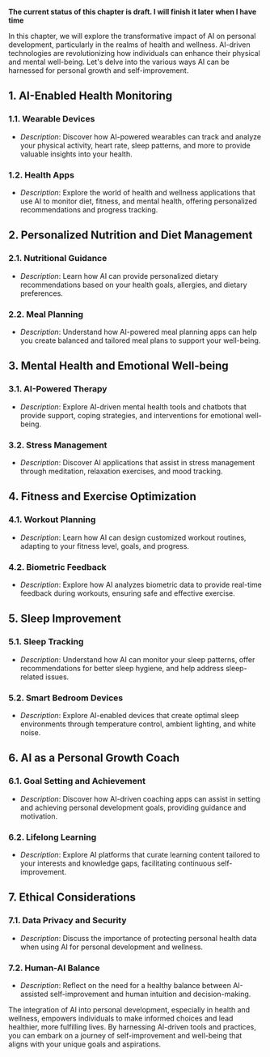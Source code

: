 **The current status of this chapter is draft. I will finish it later when I have time**

In this chapter, we will explore the transformative impact of AI on personal development, particularly in the realms of health and wellness. AI-driven technologies are revolutionizing how individuals can enhance their physical and mental well-being. Let's delve into the various ways AI can be harnessed for personal growth and self-improvement.

**1. AI-Enabled Health Monitoring**
-----------------------------------

### 1.1. **Wearable Devices**

* *Description*: Discover how AI-powered wearables can track and analyze your physical activity, heart rate, sleep patterns, and more to provide valuable insights into your health.

### 1.2. **Health Apps**

* *Description*: Explore the world of health and wellness applications that use AI to monitor diet, fitness, and mental health, offering personalized recommendations and progress tracking.

**2. Personalized Nutrition and Diet Management**
-------------------------------------------------

### 2.1. **Nutritional Guidance**

* *Description*: Learn how AI can provide personalized dietary recommendations based on your health goals, allergies, and dietary preferences.

### 2.2. **Meal Planning**

* *Description*: Understand how AI-powered meal planning apps can help you create balanced and tailored meal plans to support your well-being.

**3. Mental Health and Emotional Well-being**
---------------------------------------------

### 3.1. **AI-Powered Therapy**

* *Description*: Explore AI-driven mental health tools and chatbots that provide support, coping strategies, and interventions for emotional well-being.

### 3.2. **Stress Management**

* *Description*: Discover AI applications that assist in stress management through meditation, relaxation exercises, and mood tracking.

**4. Fitness and Exercise Optimization**
----------------------------------------

### 4.1. **Workout Planning**

* *Description*: Learn how AI can design customized workout routines, adapting to your fitness level, goals, and progress.

### 4.2. **Biometric Feedback**

* *Description*: Explore how AI analyzes biometric data to provide real-time feedback during workouts, ensuring safe and effective exercise.

**5. Sleep Improvement**
------------------------

### 5.1. **Sleep Tracking**

* *Description*: Understand how AI can monitor your sleep patterns, offer recommendations for better sleep hygiene, and help address sleep-related issues.

### 5.2. **Smart Bedroom Devices**

* *Description*: Explore AI-enabled devices that create optimal sleep environments through temperature control, ambient lighting, and white noise.

**6. AI as a Personal Growth Coach**
------------------------------------

### 6.1. **Goal Setting and Achievement**

* *Description*: Discover how AI-driven coaching apps can assist in setting and achieving personal development goals, providing guidance and motivation.

### 6.2. **Lifelong Learning**

* *Description*: Explore AI platforms that curate learning content tailored to your interests and knowledge gaps, facilitating continuous self-improvement.

**7. Ethical Considerations**
-----------------------------

### 7.1. **Data Privacy and Security**

* *Description*: Discuss the importance of protecting personal health data when using AI for personal development and wellness.

### 7.2. **Human-AI Balance**

* *Description*: Reflect on the need for a healthy balance between AI-assisted self-improvement and human intuition and decision-making.

The integration of AI into personal development, especially in health and wellness, empowers individuals to make informed choices and lead healthier, more fulfilling lives. By harnessing AI-driven tools and practices, you can embark on a journey of self-improvement and well-being that aligns with your unique goals and aspirations.
